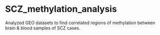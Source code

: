 # SCZ_methylation_analysis
Analyzed GEO datasets to find correlated regions of methylation between brain &amp; blood samples of SCZ cases.
